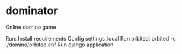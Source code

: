 dominator
=========

Online domino game

Run:
Install requirements
Config settings_local
Run orbited: orbited -c ./domino/orbited.cnf
Run django application
